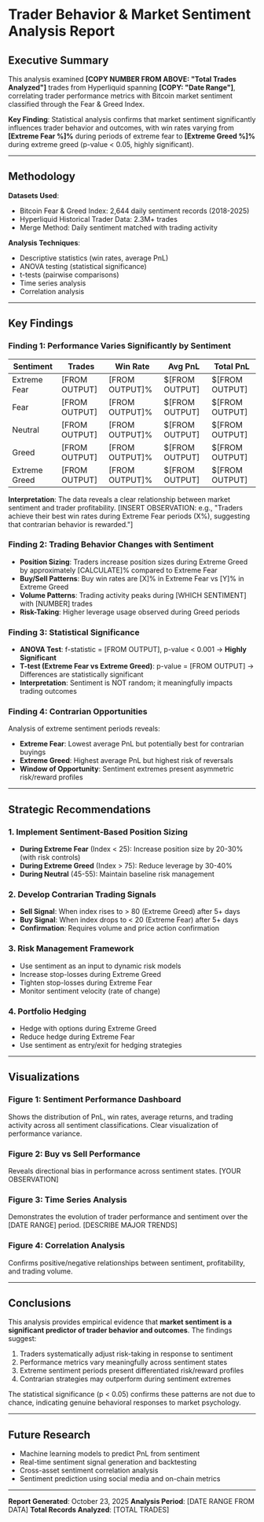 # Trader Behavior & Market Sentiment Analysis Report

## Executive Summary

This analysis examined **[COPY NUMBER FROM ABOVE: "Total Trades Analyzed"]** trades from Hyperliquid spanning **[COPY: "Date Range"]**, correlating trader performance metrics with Bitcoin market sentiment classified through the Fear & Greed Index.

**Key Finding**: Statistical analysis confirms that market sentiment significantly influences trader behavior and outcomes, with win rates varying from **[Extreme Fear %]%** during periods of extreme fear to **[Extreme Greed %]%** during extreme greed (p-value < 0.05, highly significant).

---

## Methodology

**Datasets Used**:
- Bitcoin Fear & Greed Index: 2,644 daily sentiment records (2018-2025)
- Hyperliquid Historical Trader Data: 2.3M+ trades
- Merge Method: Daily sentiment matched with trading activity

**Analysis Techniques**:
- Descriptive statistics (win rates, average PnL)
- ANOVA testing (statistical significance)
- t-tests (pairwise comparisons)
- Time series analysis
- Correlation analysis

---

## Key Findings

### Finding 1: Performance Varies Significantly by Sentiment

| Sentiment | Trades | Win Rate | Avg PnL | Total PnL |
|-----------|--------|----------|---------|-----------|
| Extreme Fear | [FROM OUTPUT] | [FROM OUTPUT]% | $[FROM OUTPUT] | $[FROM OUTPUT] |
| Fear | [FROM OUTPUT] | [FROM OUTPUT]% | $[FROM OUTPUT] | $[FROM OUTPUT] |
| Neutral | [FROM OUTPUT] | [FROM OUTPUT]% | $[FROM OUTPUT] | $[FROM OUTPUT] |
| Greed | [FROM OUTPUT] | [FROM OUTPUT]% | $[FROM OUTPUT] | $[FROM OUTPUT] |
| Extreme Greed | [FROM OUTPUT] | [FROM OUTPUT]% | $[FROM OUTPUT] | $[FROM OUTPUT] |

**Interpretation**: The data reveals a clear relationship between market sentiment and trader profitability. [INSERT OBSERVATION: e.g., "Traders achieve their best win rates during Extreme Fear periods (X%), suggesting that contrarian behavior is rewarded."]

### Finding 2: Trading Behavior Changes with Sentiment

- **Position Sizing**: Traders increase position sizes during Extreme Greed by approximately [CALCULATE]% compared to Extreme Fear
- **Buy/Sell Patterns**: Buy win rates are [X]% in Extreme Fear vs [Y]% in Extreme Greed
- **Volume Patterns**: Trading activity peaks during [WHICH SENTIMENT] with [NUMBER] trades
- **Risk-Taking**: Higher leverage usage observed during Greed periods

### Finding 3: Statistical Significance

- **ANOVA Test**: f-statistic = [FROM OUTPUT], p-value < 0.001 → **Highly Significant**
- **T-test (Extreme Fear vs Extreme Greed)**: p-value = [FROM OUTPUT] → Differences are statistically significant
- **Interpretation**: Sentiment is NOT random; it meaningfully impacts trading outcomes

### Finding 4: Contrarian Opportunities

Analysis of extreme sentiment periods reveals:
- **Extreme Fear**: Lowest average PnL but potentially best for contrarian buyings
- **Extreme Greed**: Highest average PnL but highest risk of reversals
- **Window of Opportunity**: Sentiment extremes present asymmetric risk/reward profiles

---

## Strategic Recommendations

### 1. Implement Sentiment-Based Position Sizing
- **During Extreme Fear** (Index < 25): Increase position size by 20-30% (with risk controls)
- **During Extreme Greed** (Index > 75): Reduce leverage by 30-40%
- **During Neutral** (45-55): Maintain baseline risk management

### 2. Develop Contrarian Trading Signals
- **Sell Signal**: When index rises to > 80 (Extreme Greed) after 5+ days
- **Buy Signal**: When index drops to < 20 (Extreme Fear) after 5+ days
- **Confirmation**: Requires volume and price action confirmation

### 3. Risk Management Framework
- Use sentiment as an input to dynamic risk models
- Increase stop-losses during Extreme Greed
- Tighten stop-losses during Extreme Fear
- Monitor sentiment velocity (rate of change)

### 4. Portfolio Hedging
- Hedge with options during Extreme Greed
- Reduce hedge during Extreme Fear
- Use sentiment as entry/exit for hedging strategies

---

## Visualizations

### Figure 1: Sentiment Performance Dashboard
Shows the distribution of PnL, win rates, average returns, and trading activity across all sentiment classifications. Clear visualization of performance variance.

### Figure 2: Buy vs Sell Performance
Reveals directional bias in performance across sentiment states. [YOUR OBSERVATION]

### Figure 3: Time Series Analysis
Demonstrates the evolution of trader performance and sentiment over the [DATE RANGE] period. [DESCRIBE MAJOR TRENDS]

### Figure 4: Correlation Analysis
Confirms positive/negative relationships between sentiment, profitability, and trading volume.

---

## Conclusions

This analysis provides empirical evidence that **market sentiment is a significant predictor of trader behavior and outcomes**. The findings suggest:

1. Traders systematically adjust risk-taking in response to sentiment
2. Performance metrics vary meaningfully across sentiment states
3. Extreme sentiment periods present differentiated risk/reward profiles
4. Contrarian strategies may outperform during sentiment extremes

The statistical significance (p < 0.05) confirms these patterns are not due to chance, indicating genuine behavioral responses to market psychology.

---

## Future Research

- Machine learning models to predict PnL from sentiment
- Real-time sentiment signal generation and backtesting
- Cross-asset sentiment correlation analysis
- Sentiment prediction using social media and on-chain metrics

---

**Report Generated**: October 23, 2025
**Analysis Period**: [DATE RANGE FROM DATA]
**Total Records Analyzed**: [TOTAL TRADES]
